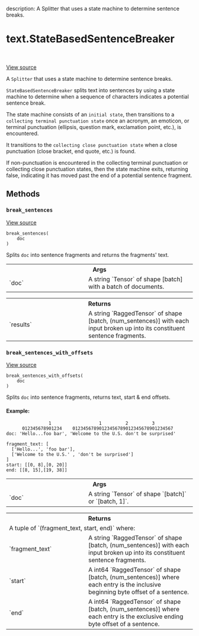 description: A Splitter that uses a state machine to determine sentence breaks.

<div itemscope itemtype="http://developers.google.com/ReferenceObject">
<meta itemprop="name" content="text.StateBasedSentenceBreaker" />
<meta itemprop="path" content="Stable" />
<meta itemprop="property" content="break_sentences"/>
<meta itemprop="property" content="break_sentences_with_offsets"/>
</div>

# text.StateBasedSentenceBreaker

<!-- Insert buttons and diff -->

<table class="tfo-notebook-buttons tfo-api nocontent" align="left">

</table>

<a target="_blank" href="https://github.com/tensorflow/text/tree/master/tensorflow_text/python/ops/state_based_sentence_breaker_op.py">View source</a>



A `Splitter` that uses a state machine to determine sentence breaks.

<!-- Placeholder for "Used in" -->

`StateBasedSentenceBreaker` splits text into sentences by using a state
machine to determine when a sequence of characters indicates a potential
sentence break.

The state machine consists of an `initial state`, then transitions to a
`collecting terminal punctuation state` once an acronym, an emoticon, or
terminal punctuation (ellipsis, question mark, exclamation point, etc.), is
encountered.

It transitions to the `collecting close punctuation state` when a close
punctuation (close bracket, end quote, etc.) is found.

If non-punctuation is encountered in the collecting terminal punctuation or
collecting close punctuation states, then the state machine exits, returning
false, indicating it has moved past the end of a potential sentence fragment.

## Methods

<h3 id="break_sentences"><code>break_sentences</code></h3>

<a target="_blank" href="https://github.com/tensorflow/text/tree/master/tensorflow_text/python/ops/state_based_sentence_breaker_op.py">View source</a>

<pre class="devsite-click-to-copy prettyprint lang-py tfo-signature-link">
<code>break_sentences(
    doc
)
</code></pre>

Splits `doc` into sentence fragments and returns the fragments' text.


<!-- Tabular view -->
 <table class="responsive fixed orange">
<colgroup><col width="214px"><col></colgroup>
<tr><th colspan="2">Args</th></tr>

<tr>
<td>
`doc`
</td>
<td>
A string `Tensor` of shape [batch] with a batch of documents.
</td>
</tr>
</table>



<!-- Tabular view -->
 <table class="responsive fixed orange">
<colgroup><col width="214px"><col></colgroup>
<tr><th colspan="2">Returns</th></tr>

<tr>
<td>
`results`
</td>
<td>
A string `RaggedTensor` of shape [batch, (num_sentences)]
with each input broken up into its constituent sentence fragments.
</td>
</tr>
</table>



<h3 id="break_sentences_with_offsets"><code>break_sentences_with_offsets</code></h3>

<a target="_blank" href="https://github.com/tensorflow/text/tree/master/tensorflow_text/python/ops/state_based_sentence_breaker_op.py">View source</a>

<pre class="devsite-click-to-copy prettyprint lang-py tfo-signature-link">
<code>break_sentences_with_offsets(
    doc
)
</code></pre>

Splits `doc` into sentence fragments, returns text, start & end offsets.


#### Example:

```
                1                  1         2         3
      012345678901234    01234567890123456789012345678901234567
doc: 'Hello...foo bar', 'Welcome to the U.S. don't be surprised'

fragment_text: [
  ['Hello...', 'foo bar'],
  ['Welcome to the U.S.' , 'don't be surprised']
]
start: [[0, 8],[0, 20]]
end: [[8, 15],[19, 38]]
```

<!-- Tabular view -->
 <table class="responsive fixed orange">
<colgroup><col width="214px"><col></colgroup>
<tr><th colspan="2">Args</th></tr>

<tr>
<td>
`doc`
</td>
<td>
A string `Tensor` of shape `[batch]` or `[batch, 1]`.
</td>
</tr>
</table>

<!-- Tabular view -->
 <table class="responsive fixed orange">
<colgroup><col width="214px"><col></colgroup>
<tr><th colspan="2">Returns</th></tr>
<tr class="alt">
<td colspan="2">
A tuple of `(fragment_text, start, end)` where:
</td>
</tr>
<tr>
<td>
`fragment_text`
</td>
<td>
A string `RaggedTensor` of shape [batch, (num_sentences)]
with each input broken up into its constituent sentence fragments.
</td>
</tr><tr>
<td>
`start`
</td>
<td>
A int64 `RaggedTensor` of shape [batch, (num_sentences)]
where each entry is the inclusive beginning byte offset of a sentence.
</td>
</tr><tr>
<td>
`end`
</td>
<td>
A int64 `RaggedTensor` of shape [batch, (num_sentences)]
where each entry is the exclusive ending byte offset of a sentence.
</td>
</tr>
</table>
